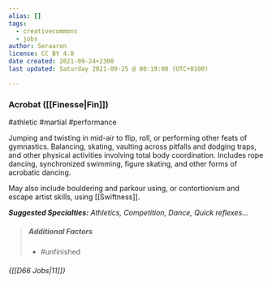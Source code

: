 ```yaml
---
alias: []
tags:
  - creativecommons
  - jobs
author: Seraaron
license: CC BY 4.0
date created: 2021-09-24+2300
last updated: Saturday 2021-09-25 @ 00:19:08 (UTC+0100)

---
```


### Acrobat ([[Finesse|Fin]])

#athletic #martial #performance 

Jumping and twisting in mid-air to flip, roll, or performing other feats of gymnastics. Balancing, skating, vaulting across pitfalls and dodging traps, and other physical activities involving total body coordination. Includes rope dancing, synchronized swimming, figure skating, and other forms of acrobatic dancing.

May also include bouldering and parkour using, or contortionism and escape artist skills, using [[Swiftness]].

_**Suggested Specialties:** Athletics, Competition, Dance, Quick reflexes…_

> ##### Additional Factors
>
> - #unfinished 

###### {[[D66 Jobs|11]]}
